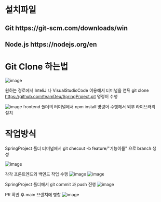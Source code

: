 <h1>설치파일</h1>
<h2>Git https://git-scm.com/downloads/win</h2>
<h2>Node.js https://nodejs.org/en</h2>
<h2>
<h1>Git Clone 하는법</h1>

![image](https://github.com/user-attachments/assets/e3dd543c-a05c-4a5f-a92b-40f4c4bfa503)

원하는 경로에서 InteliJ 나 VisualStudioCode 이용해서 터미널을 연뒤
git clone https://github.com/teamDeu/SpringProject.git 명령어 수행


![image](https://github.com/user-attachments/assets/081c197d-8c0b-435a-83b2-b0d666746e80)
frontend 폴더의 터미널에서 npm install 명령어 수행해서 외부 라이브러리 설치

<h1>작업방식</h1>

SpringProject 폴더 터미널에서 git checout -b feature/"기능이름" 으로 branch 생성

![image](https://github.com/user-attachments/assets/a74620bd-c22b-48d5-8d66-362e7f761680)


각각 프론트엔드와 백엔드 작업 수행
![image](https://github.com/user-attachments/assets/e495cdf4-683e-4594-8c5b-46cfa69f0a8d)
![image](https://github.com/user-attachments/assets/61cdb4da-47ef-4e49-b93f-bd88d5379224)


SpringProject 폴더에서 git commit 과 push 진행
![image](https://github.com/user-attachments/assets/ab8210d0-ca75-4b68-bbf5-880ac183b9b4)


PR 확인 후 main 브랜치에 병합
![image](https://github.com/user-attachments/assets/a3f24d99-9ab4-45af-be8e-fa96085425da)









